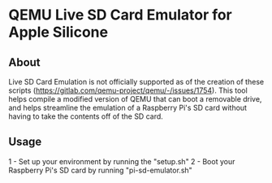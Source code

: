 # QEMU Live SD Card Emulator for Apple Silicone

## About

Live SD Card Emulation is not officially supported as of the creation of these scripts (https://gitlab.com/qemu-project/qemu/-/issues/1754). This tool helps compile a modified version of QEMU that can boot a removable drive, and helps streamline the emulation of a Raspberry Pi's SD card without having to take the contents off of the SD card.

## Usage

1 - Set up your environment by running the "setup.sh"
2 - Boot your Raspberry Pi's SD card by running "pi-sd-emulator.sh"
